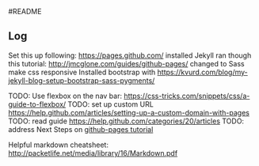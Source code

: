 #README

## Log
Set this up following: https://pages.github.com/
installed Jekyll
ran though this tutorial: http://jmcglone.com/guides/github-pages/
changed to  Sass
make css responsive
Installed bootstrap with https://kvurd.com/blog/my-jekyll-blog-setup-bootstrap-sass-pygments/


TODO: Use flexbox on the nav bar: https://css-tricks.com/snippets/css/a-guide-to-flexbox/
TODO: set up custom URL https://help.github.com/articles/setting-up-a-custom-domain-with-pages
TODO: read guide https://help.github.com/categories/20/articles
TODO: address Next Steps on [github-pages tutorial](http://jmcglone.com/guides/github-pages/)

Helpful markdown cheatsheet:  http://packetlife.net/media/library/16/Markdown.pdf
